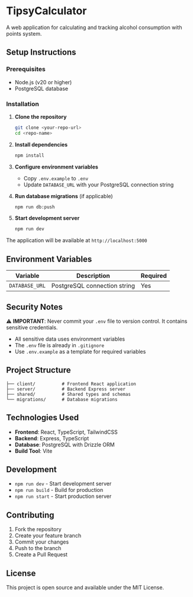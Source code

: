 
# TipsyCalculator

A web application for calculating and tracking alcohol consumption with points system.

## Setup Instructions

### Prerequisites
- Node.js (v20 or higher)
- PostgreSQL database

### Installation

1. **Clone the repository**
   ```bash
   git clone <your-repo-url>
   cd <repo-name>
   ```

2. **Install dependencies**
   ```bash
   npm install
   ```

3. **Configure environment variables**
   - Copy `.env.example` to `.env`
   - Update `DATABASE_URL` with your PostgreSQL connection string

4. **Run database migrations** (if applicable)
   ```bash
   npm run db:push
   ```

5. **Start development server**
   ```bash
   npm run dev
   ```

The application will be available at `http://localhost:5000`

## Environment Variables

| Variable | Description | Required |
|----------|-------------|----------|
| `DATABASE_URL` | PostgreSQL connection string | Yes |

## Security Notes

⚠️ **IMPORTANT**: Never commit your `.env` file to version control. It contains sensitive credentials.

- All sensitive data uses environment variables
- The `.env` file is already in `.gitignore`
- Use `.env.example` as a template for required variables

## Project Structure

```
├── client/          # Frontend React application
├── server/          # Backend Express server
├── shared/          # Shared types and schemas
└── migrations/      # Database migrations
```

## Technologies Used

- **Frontend**: React, TypeScript, TailwindCSS
- **Backend**: Express, TypeScript
- **Database**: PostgreSQL with Drizzle ORM
- **Build Tool**: Vite

## Development

- `npm run dev` - Start development server
- `npm run build` - Build for production
- `npm run start` - Start production server

## Contributing

1. Fork the repository
2. Create your feature branch
3. Commit your changes
4. Push to the branch
5. Create a Pull Request

## License

This project is open source and available under the MIT License.

